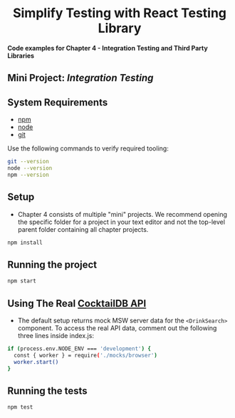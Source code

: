 <div>
  <h1 align="center">Simplify Testing with React Testing Library
  </h1>
  <strong> 
  Code examples for Chapter 4 - Integration Testing and Third Party Libraries
  </strong>
  <h2>Mini Project: <i>Integration Testing</i></h2>
</div>

## System Requirements

- [npm](https://www.npmjs.com/)
- [node](https://nodejs.org)
- [git](https://git-scm.com/)

Use the following commands to verify required tooling:

```bash
git --version
node --version
npm --version
```

## Setup

- Chapter 4 consists of multiple "mini" projects. We recommend opening the specific folder for a project in your text editor and not the top-level parent folder containing all chapter projects.

```bash
npm install
```

## Running the project

```bash
npm start
```

## Using The Real [CocktailDB API](https://www.thecocktaildb.com)

- The default setup returns mock MSW server data for the `<DrinkSearch>` component. To access the real API data, comment out the following three lines inside index.js:

```bash
if (process.env.NODE_ENV === 'development') {
  const { worker } = require('./mocks/browser')
  worker.start()
}
```

## Running the tests

```bash
npm test
```
